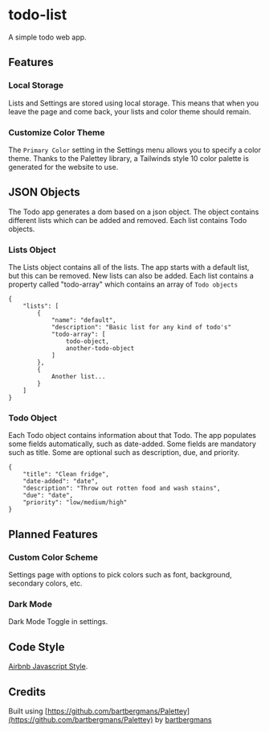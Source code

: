 # todo-list

A simple todo web app.

## Features

### Local Storage

Lists and Settings are stored using local storage. This means that when you leave the page and come back, your lists and color theme should remain.

### Customize Color Theme

The `Primary Color` setting in the Settings menu allows you to specify a color theme. Thanks to the Palettey library, a Tailwinds style 10 color palette is generated for the website to use. 

## JSON Objects

The Todo app generates a dom based on a json object. The object contains different lists which can be added and removed. Each list contains Todo objects. 

### Lists Object

The Lists object contains all of the lists. The app starts with a default list, but this can be removed. New lists can also be added. Each list contains a property called "todo-array" which contains an array of `Todo objects`

```
{
    "lists": [
        {
            "name": "default",
            "description": "Basic list for any kind of todo's"
            "todo-array": [
                todo-object, 
                another-todo-object
            ]
        },
        {
            Another list...
        }
    ]
}
```

### Todo Object

Each Todo object contains information about that Todo. The app populates some fields automatically, such as date-added. Some fields are mandatory such as title. Some are optional such as description, due, and priority. 

```
{
    "title": "Clean fridge",
    "date-added": "date",
    "description": "Throw out rotten food and wash stains",
    "due": "date",
    "priority": "low/medium/high"
}
```

## Planned Features

### Custom Color Scheme

Settings page with options to pick colors such as font, background, secondary colors, etc. 

### Dark Mode

Dark Mode Toggle in settings. 

## Code Style

[Airbnb Javascript Style](https://airbnb.io/javascript/).

## Credits

Built using [https://github.com/bartbergmans/Palettey](https://github.com/bartbergmans/Palettey) by [bartbergmans](https://github.com/bartbergmans)